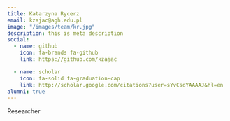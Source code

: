 ```yaml
---
title: Katarzyna Rycerz
email: kzajac@agh.edu.pl
image: "/images/team/kr.jpg"
description: this is meta description
social:
  - name: github
    icon: fa-brands fa-github
    link: https://github.com/kzajac

  - name: scholar
    icon: fa-solid fa-graduation-cap
    link: http://scholar.google.com/citations?user=sYvCsdYAAAAJ&hl=en
alumni: true
---
```


Researcher
